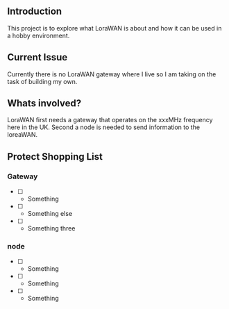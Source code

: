 ## Introduction

This project is to explore what LoraWAN is about and how it can be used in a
hobby environment.

## Current Issue

Currently there is no LoraWAN gateway where I live so I am taking on the task of building my own.

## Whats involved?

LoraWAN first needs a gateway that operates on the xxxMHz frequency here in the UK. Second a node is needed to send information to the loreaWAN.

## Protect Shopping List

### Gateway
  * [ ] - Something
  * [ ] - Something else
  * [ ] - Something three

### node
  * [ ] - Something
  * [ ] - Something
  * [ ] - Something

